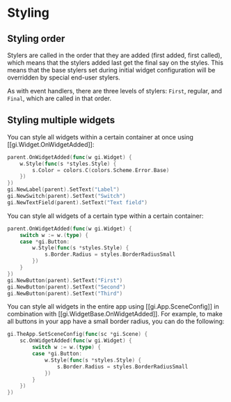 # Styling

## Styling order

Stylers are called in the order that they are added (first added, first called), which means that the stylers added last get the final say on the styles. This means that the base stylers set during initial widget configuration will be overridden by special end-user stylers.

As with event handlers, there are three levels of stylers: `First`, regular, and `Final`, which are called in that order.

## Styling multiple widgets

You can style all widgets within a certain container at once using [[gi.Widget.OnWidgetAdded]]:

```Go
parent.OnWidgetAdded(func(w gi.Widget) {
    w.Style(func(s *styles.Style) {
        s.Color = colors.C(colors.Scheme.Error.Base)
    })
})
gi.NewLabel(parent).SetText("Label")
gi.NewSwitch(parent).SetText("Switch")
gi.NewTextField(parent).SetText("Text field")
```

You can style all widgets of a certain type within a certain container:

```Go
parent.OnWidgetAdded(func(w gi.Widget) {
    switch w := w.(type) {
    case *gi.Button:
        w.Style(func(s *styles.Style) {
            s.Border.Radius = styles.BorderRadiusSmall
        })
    }
})
gi.NewButton(parent).SetText("First")
gi.NewButton(parent).SetText("Second")
gi.NewButton(parent).SetText("Third")
```

You can style all widgets in the entire app using [[gi.App.SceneConfig]] in combination with [[gi.WidgetBase.OnWidgetAdded]]. For example, to make all buttons in your app have a small border radius, you can do the following:

```go
gi.TheApp.SetSceneConfig(func(sc *gi.Scene) {
    sc.OnWidgetAdded(func(w gi.Widget) {
        switch w := w.(type) {
        case *gi.Button:
            w.Style(func(s *styles.Style) {
                s.Border.Radius = styles.BorderRadiusSmall
            })
        }
    })
})
```
